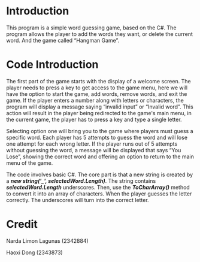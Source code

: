 # Introduction

This program is a simple word guessing game, based on the C#. The program allows the player to add the words they want, or delete the current word. And the game called “Hangman Game”.

# Code Introduction

The first part of the game starts with the display of a welcome screen. The player needs to press a key to get access to the game menu, here we will have the option to start the game, add words, remove words, and exit the game. If the player enters a number along with letters or characters, the program will display a message saying “invalid input” or “Invalid word”. This action will result in the player being redirected to the game's main menu, in the current game, the player has to press a key and type a single letter. 

Selecting option one will bring you to the game where players must guess a specific word. Each player has 5 attempts to guess the word and will lose one attempt for each wrong letter. If the player runs out of 5 attempts without guessing the word, a message will be displayed that says “You Lose”, showing the correct word and offering an option to return to the main menu of the game. 

The code involves basic C#. The core part is that a new string is created by a ***new string('_', selectedWord.Length)***.  The string contains ***selectedWord.Length*** underscores. Then, use the ***ToCharArray()*** method to convert it into an array of characters. When the player guesses the letter correctly. The underscores will turn into the correct letter.

# Credit

Narda Limon Lagunas (2342884)

Haoxi Dong (2343873)
